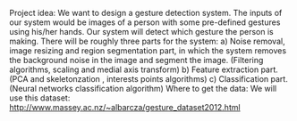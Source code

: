 Project idea: We want to design a gesture detection system. The inputs of our system would be images of a person with some pre-defined gestures using his/her hands. Our system will detect which gesture the person is making. 
There will be roughly three parts for the system: 
a)	Noise removal, image resizing and region segmentation part, in which the system removes the background noise in the image and segment the image. (Filtering algorithms, scaling and medial axis transform)
b)	Feature extraction part. (PCA and skeletonzation , interests points algorithms)
c)	Classification part. (Neural networks classification algorithm)
Where to get the data: We will use this dataset: http://www.massey.ac.nz/~albarcza/gesture_dataset2012.html
